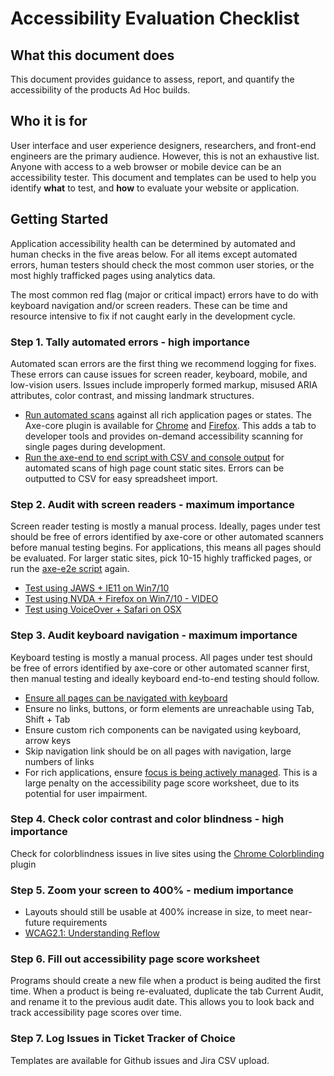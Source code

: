 # Accessibility Evaluation Checklist

## What this document does

This document provides guidance to assess, report, and quantify the accessibility of the products Ad Hoc builds.

## Who it is for

User interface and user experience designers, researchers, and front-end engineers are the primary audience. However, this is not an exhaustive list. Anyone with access to a web browser or mobile device can be an accessibility tester. This document and templates can be used to help you identify **what** to test, and **how** to evaluate your website or application.

## Getting Started

Application accessibility health can be determined by automated and human checks in the five areas below. For all items except automated errors, human testers should check the most common user stories, or the most highly trafficked pages using analytics data.

The most common red flag (major or critical impact) errors have to do with keyboard navigation and/or screen readers. These can be time and resource intensive to fix if not caught early in the development cycle.

### Step 1. Tally automated errors - high importance

Automated scan errors are the first thing we recommend logging for fixes. These errors can cause issues for screen reader, keyboard, mobile, and low-vision users. Issues include improperly formed markup, misused ARIA attributes, color contrast, and missing landmark structures.

* [Run automated scans](https://www.youtube.com/watch?v=FW1giWW5M9I) against all rich application pages or states. The Axe-core plugin is available for [Chrome](https://chrome.google.com/webstore/detail/axe/lhdoppojpmngadmnindnejefpokejbdd?hl=en-US) and [Firefox](https://addons.mozilla.org/en-US/firefox/addon/axe-devtools/). This adds a tab to developer tools and provides on-demand accessibility scanning for single pages during development.
* [Run the axe-end to end script with CSV and console output](https://github.com/adhocteam/a11y-snippets/tree/master/test-scripts/axe-e2e) for automated scans of high page count static sites. Errors can be outputted to CSV for easy spreadsheet import.

### Step 2. Audit with screen readers - maximum importance

Screen reader testing is mostly a manual process. Ideally, pages under test should be free of errors identified by axe-core or other automated scanners before manual testing begins. For applications, this means all pages should be evaluated. For larger static sites, pick 10-15 highly trafficked pages, or run the [axe-e2e script](https://github.com/adhocteam/a11y-snippets/tree/master/test-scripts/axe-e2e) again.

* [Test using JAWS + IE11 on Win7/10](https://webaim.org/articles/jaws/)
* [Test using NVDA + Firefox on Win7/10 - VIDEO](https://www.youtube.com/watch?v=Vx1vSd5uYS8)
* [Test using VoiceOver + Safari on OSX](https://webaim.org/articles/voiceover/)

### Step 3. Audit keyboard navigation - maximum importance

Keyboard testing is mostly a manual process. All pages under test should be free of errors identified by axe-core or other automated scanner first, then manual testing and ideally keyboard end-to-end testing should follow.

* [Ensure all pages can be navigated with keyboard](https://webaim.org/techniques/keyboard/)
* Ensure no links, buttons, or form elements are unreachable using Tab, Shift + Tab
* Ensure custom rich components can be navigated using keyboard, arrow keys
* Skip navigation link should be on all pages with navigation, large numbers of links
* For rich applications, ensure [focus is being actively managed](https://adhocteam.us/2018/02/20/developer-driven-focus-management-for-single-page-applications/). This is a large penalty on the accessibility page score worksheet, due to its potential for user impairment.

### Step 4. Check color contrast and color blindness - high importance

Check for colorblindness issues in live sites using the [Chrome Colorblinding](https://chrome.google.com/webstore/detail/colorblinding/dgbgleaofjainknadoffbjkclicbbgaa?hl=en) plugin

### Step 5. Zoom your screen to 400% - medium importance

* Layouts should still be usable at 400% increase in size, to meet near-future requirements
* [WCAG2.1: Understanding Reflow](https://www.w3.org/WAI/WCAG21/Understanding/reflow.html)

### Step 6. Fill out accessibility page score worksheet

Programs should create a new file when a product is being audited the first time. When a product is being re-evaluated, duplicate the tab Current Audit, and rename it to the previous audit date. This allows you to look back and track accessibility page scores over time.

### Step 7. Log Issues in Ticket Tracker of Choice

Templates are available for Github issues and Jira CSV upload.
